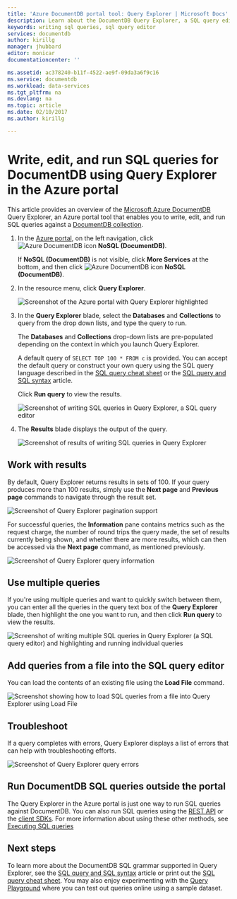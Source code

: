 ```yaml
---
title: 'Azure DocumentDB portal tool: Query Explorer | Microsoft Docs'
description: Learn about the DocumentDB Query Explorer, a SQL query editor in the Azure portal for writing SQL queries and running them against a NoSQL DocumentDB collection.
keywords: writing sql queries, sql query editor
services: documentdb
author: kirillg
manager: jhubbard
editor: monicar
documentationcenter: ''

ms.assetid: ac378240-b11f-4522-ae9f-09da3a6f9c16
ms.service: documentdb
ms.workload: data-services
ms.tgt_pltfrm: na
ms.devlang: na
ms.topic: article
ms.date: 02/10/2017
ms.author: kirillg

---
```

# Write, edit, and run SQL queries for DocumentDB using Query Explorer in the Azure portal
This article provides an overview of the [Microsoft Azure DocumentDB](https://azure.microsoft.com/services/documentdb/) Query Explorer, an Azure portal tool that enables you to write, edit, and run SQL queries against a [DocumentDB collection](documentdb-create-collection.md).

1. In the [Azure portal](https://portal.azure.com), on the left navigation, click ![Azure DocumentDB icon](./media/documentdb-query-collections-query-explorer/nosql-documentdb-portal-icon.png) **NoSQL (DocumentDB)**. 

    If **NoSQL (DocumentDB)** is not visible, click **More Services** at the bottom, and then click ![Azure DocumentDB icon](./media/documentdb-query-collections-query-explorer/nosql-documentdb-portal-icon.png) **NoSQL (DocumentDB)**.
2. In the resource menu, click **Query Explorer**. 
   
    ![Screenshot of the Azure portal with Query Explorer highlighted](./media/documentdb-query-collections-query-explorer/queryexplorercommand.png)
3. In the **Query Explorer** blade, select the **Databases** and **Collections** to query from the drop down lists, and type the query to run. 
   
    The **Databases** and **Collections** drop-down lists are pre-populated depending on the context in which you launch Query Explorer. 
   
    A default query of `SELECT TOP 100 * FROM c` is provided.  You can accept the default query or construct your own query using the SQL query language described in the [SQL query cheat sheet](documentdb-sql-query-cheat-sheet.md) or the [SQL query and SQL syntax](documentdb-sql-query.md) article.
   
    Click **Run query** to view the results.
   
    ![Screenshot of writing SQL queries in Query Explorer, a SQL query editor](./media/documentdb-query-collections-query-explorer/queryexplorerinitial.png)
4. The **Results** blade displays the output of the query. 
   
    ![Screenshot of results of writing SQL queries in Query Explorer](./media/documentdb-query-collections-query-explorer/queryresults1.png)

## Work with results
By default, Query Explorer returns results in sets of 100.  If your query produces more than 100 results, simply use the **Next page** and **Previous page** commands to navigate through the result set.

![Screenshot of Query Explorer pagination support](./media/documentdb-query-collections-query-explorer/queryresultspagination.png)

For successful queries, the **Information** pane contains metrics such as the request charge,  the number of round trips the query made, the set of results currently being shown, and whether there are more results, which can then be accessed via the **Next page** command, as mentioned previously.

![Screenshot of Query Explorer query information](./media/documentdb-query-collections-query-explorer/queryinformation.png)

## Use multiple queries
If you're using multiple queries and want to quickly switch between them, you can enter all the queries in the query text box of the **Query Explorer** blade, then highlight the one you want to run, and then click **Run query** to view the results.

![Screenshot of writing multiple SQL queries in Query Explorer (a SQL query editor) and highlighting and running individual queries](./media/documentdb-query-collections-query-explorer/queryexplorerhighlightandrun.png)

## Add queries from a file into the SQL query editor
You can load the contents of an existing file using the **Load File** command.

![Screenshot showing how to load SQL queries from a file into Query Explorer using Load File](./media/documentdb-query-collections-query-explorer/loadqueryfile.png)

## Troubleshoot
If a query completes with errors, Query Explorer displays a list of errors that can help with troubleshooting efforts.

![Screenshot of Query Explorer query errors](./media/documentdb-query-collections-query-explorer/queryerror.png)

## Run DocumentDB SQL queries outside the portal
The Query Explorer in the Azure portal is just one way to run SQL queries against DocumentDB. You can also run SQL queries using the [REST API](https://msdn.microsoft.com/library/azure/dn781481.aspx) or the [client SDKs](documentdb-sdk-dotnet.md). For more information about using these other methods, see [Executing SQL queries](documentdb-sql-query.md#ExecutingSqlQueries)

## Next steps
To learn more about the DocumentDB SQL grammar supported in Query Explorer, see the [SQL query and SQL syntax](documentdb-sql-query.md) article or print out the [SQL query cheat sheet](documentdb-sql-query-cheat-sheet.md).
You may also enjoy experimenting with the [Query Playground](https://www.documentdb.com/sql/demo) where you can test out queries online using a sample dataset.

